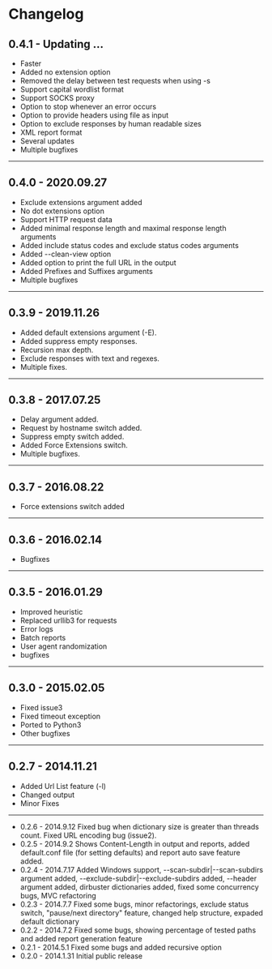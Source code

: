# Changelog


0.4.1 - Updating ...
---------
- Faster
- Added no extension option
- Removed the delay between test requests when using -s
- Support capital wordlist format
- Support SOCKS proxy
- Option to stop whenever an error occurs
- Option to provide headers using file as input
- Option to exclude responses by human readable sizes
- XML report format
- Several updates
- Multiple bugfixes

---------

0.4.0 - 2020.09.27
---------
- Exclude extensions argument added
- No dot extensions option
- Support HTTP request data
- Added minimal response length and maximal response length arguments
- Added include status codes and exclude status codes arguments
- Added --clean-view option
- Added option to print the full URL in the output
- Added Prefixes and Suffixes arguments
- Multiple bugfixes

---------

0.3.9 - 2019.11.26
---------
- Added default extensions argument (-E).
- Added suppress empty responses.
- Recursion max depth.
- Exclude responses with text and regexes.
- Multiple fixes.

---------

0.3.8 - 2017.07.25
---------
- Delay argument added.
- Request by hostname switch added.
- Suppress empty switch added.
- Added Force Extensions switch.
- Multiple bugfixes.

---------

0.3.7 - 2016.08.22
---------
- Force extensions switch added

---------

0.3.6 - 2016.02.14
---------
- Bugfixes

---------

0.3.5 - 2016.01.29
---------
- Improved heuristic
- Replaced urllib3 for requests 
- Error logs
- Batch reports 
- User agent randomization 
- bugfixes

---------

0.3.0 - 2015.02.05
---------
- Fixed issue3
- Fixed timeout exception
- Ported to Python3
- Other bugfixes

---------

0.2.7 - 2014.11.21
---------
- Added Url List feature (-l)
- Changed output
- Minor Fixes

---------

- 0.2.6 - 2014.9.12 Fixed bug when dictionary size is greater than threads count. Fixed URL encoding bug (issue2).
- 0.2.5 - 2014.9.2 Shows Content-Length in output and reports, added default.conf file (for setting defaults) and report auto save feature added.
- 0.2.4 - 2014.7.17 Added Windows support, --scan-subdir|--scan-subdirs argument added, --exclude-subdir|--exclude-subdirs added, --header argument added, dirbuster dictionaries added, fixed some concurrency bugs, MVC refactoring
- 0.2.3 - 2014.7.7 Fixed some bugs, minor refactorings, exclude status switch, "pause/next directory" feature, changed help structure, expaded default dictionary
- 0.2.2 - 2014.7.2 Fixed some bugs, showing percentage of tested paths and added report generation feature
- 0.2.1 - 2014.5.1 Fixed some bugs and added recursive option
- 0.2.0 - 2014.1.31 Initial public release
